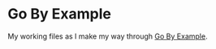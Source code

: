 # Go By Example

My working files as I make my way through [Go By Example](https://gobyexample.com/).
